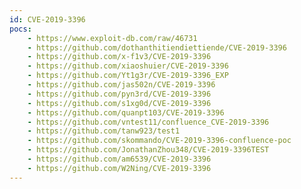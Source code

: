 ```yaml
---
id: CVE-2019-3396
pocs: 
    - https://www.exploit-db.com/raw/46731
    - https://github.com/dothanthitiendiettiende/CVE-2019-3396
    - https://github.com/x-f1v3/CVE-2019-3396
    - https://github.com/xiaoshuier/CVE-2019-3396
    - https://github.com/Yt1g3r/CVE-2019-3396_EXP
    - https://github.com/jas502n/CVE-2019-3396
    - https://github.com/pyn3rd/CVE-2019-3396
    - https://github.com/s1xg0d/CVE-2019-3396
    - https://github.com/quanpt103/CVE-2019-3396
    - https://github.com/vntest11/confluence_CVE-2019-3396
    - https://github.com/tanw923/test1
    - https://github.com/skommando/CVE-2019-3396-confluence-poc
    - https://github.com/JonathanZhou348/CVE-2019-3396TEST
    - https://github.com/am6539/CVE-2019-3396
    - https://github.com/W2Ning/CVE-2019-3396
---
```

